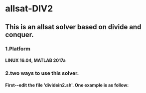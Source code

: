 # allsat-DIV2
## This is an allsat solver based on divide and conquer. 
### 1.Platform
#### LINUX 16.04, MATLAB 2017a
### 2.two ways to use this solver.
#### First--edit the file 'dividein2.sh'. One example is as follow:




